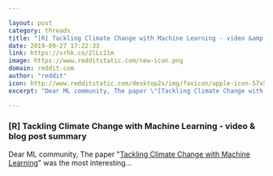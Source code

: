 ```yaml
---

layout: post
category: threads
title: "[R] Tackling Climate Change with Machine Learning - video &amp; blog post summary"
date: 2019-09-27 17:22:33
link: https://vrhk.co/2lLc11m
image: https://www.redditstatic.com/new-icon.png
domain: reddit.com
author: "reddit"
icon: http://www.redditstatic.com/desktop2x/img/favicon/apple-icon-57x57.png
excerpt: "Dear ML community, The paper \"[Tackling Climate Change with Machine Learning](<https://arxiv.org/pdf/1906.05433.pdf>)\" was the most interesting..."

---
```


### [R] Tackling Climate Change with Machine Learning - video &amp; blog post summary

Dear ML community, The paper "[Tackling Climate Change with Machine Learning](<https://arxiv.org/pdf/1906.05433.pdf>)" was the most interesting...